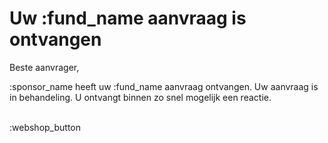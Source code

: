 # Uw :fund_name aanvraag is ontvangen

Beste aanvrager,
&nbsp;

:sponsor_name heeft uw :fund_name aanvraag ontvangen. Uw aanvraag is in behandeling. 
U ontvangt binnen zo snel mogelijk een reactie.
&nbsp;  
&nbsp;

:webshop_button
